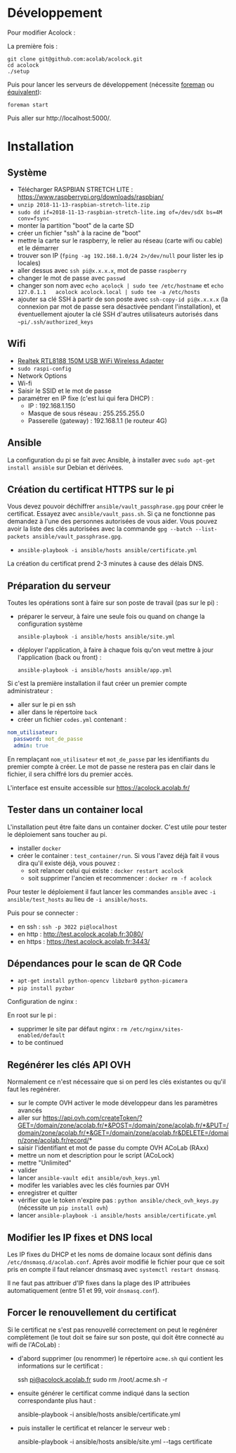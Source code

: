 Développement
=============

Pour modifier Acolock :

La première fois :

```
git clone git@github.com:acolab/acolock.git
cd acolock
./setup
```

Puis pour lancer les serveurs de développement (nécessite [foreman](https://github.com/ddollar/foreman) ou [équivalent](https://github.com/ddollar/foreman#ports)):

```
foreman start
```

Puis aller sur http://localhost:5000/.

Installation
============

Système
-------

* Télécharger RASPBIAN STRETCH LITE : https://www.raspberrypi.org/downloads/raspbian/
* `unzip 2018-11-13-raspbian-stretch-lite.zip`
* `sudo dd if=2018-11-13-raspbian-stretch-lite.img of=/dev/sdX bs=4M conv=fsync`
* monter la partition "boot" de la carte SD
* créer un fichier "ssh" à la racine de "boot"
* mettre la carte sur le raspberry, le relier au réseau (carte wifi ou cable) et le démarrer
* trouver son IP (`fping -ag 192.168.1.0/24 2>/dev/null` pour lister les ip locales)
* aller dessus avec `ssh pi@x.x.x.x`, mot de passe `raspberry`
* changer le mot de passe avec `passwd`
* changer son nom avec `echo acolock | sudo tee /etc/hostname` et `echo 127.0.1.1	acolock acolock.local | sudo tee -a /etc/hosts`
* ajouter sa clé SSH à partir de son poste avec `ssh-copy-id pi@x.x.x.x` (la connexion par mot de passe sera désactivée pendant l'installation), et éventuellement ajouter la clé SSH d'autres utilisateurs autorisés dans `~pi/.ssh/authorized_keys`

Wifi
----

* [Realtek RTL8188 150M USB WiFi Wireless Adapter](https://www.banggood.com/Realtek-8188-150M-USB-Wi-Fi-Wireless-Adapter-Realtek-RTL8188-Chip-For-Windows-Mac-Linux-p-983419.html?cur_warehouse=CN)
* `sudo raspi-config`
* Network Options
* Wi-fi
* Saisir le SSID et le mot de passe
* paramétrer en IP fixe (c'est lui qui fera DHCP) :
  * IP : 192.168.1.150
  * Masque de sous réseau : 255.255.255.0
  * Passerelle (gateway) : 192.168.1.1 (le routeur 4G)

Ansible
-------

La configuration du pi se fait avec Ansible, à installer avec `sudo apt-get install ansible` sur Debian et dérivées.

Création du certificat HTTPS sur le pi
--------------------------------------

Vous devez pouvoir déchiffrer `ansible/vault_passphrase.gpg` pour créer le certificat. Essayez avec `ansible/vault_pass.sh`. Si ça ne fonctionne pas demandez à l'une des personnes autorisées de vous aider. Vous pouvez avoir la liste des clés autorisées avec la commande `gpg --batch --list-packets ansible/vault_passphrase.gpg`.

* `ansible-playbook -i ansible/hosts ansible/certificate.yml`

La création du certificat prend 2-3 minutes à cause des délais DNS.

Préparation du serveur
----------------------

Toutes les opérations sont à faire sur son poste de travail (pas sur le pi) :

* préparer le serveur, à faire une seule fois ou quand on change la configuration système

    `ansible-playbook -i ansible/hosts ansible/site.yml`

* déployer l'application, à faire à chaque fois qu'on veut mettre à jour l'application (back ou front) :

    `ansible-playbook -i ansible/hosts ansible/app.yml`

Si c'est la première installation il faut créer un premier compte administrateur :

* aller sur le pi en ssh
* aller dans le répertoire `back`
* créer un fichier `codes.yml` contenant :

```yaml
nom_utilisateur:
  password: mot_de_passe
  admin: true
```

En remplaçant `nom_utilisateur` et `mot_de_passe` par les identifiants du premier compte à créer. Le mot de passe ne restera pas en clair dans le fichier, il sera chiffré lors du premier accès.

L'interface est ensuite accessible sur https://acolock.acolab.fr/

Tester dans un container local
------------------------------

L'installation peut être faite dans un container docker. C'est utile pour tester le déploiement sans toucher au pi.

* installer `docker`
* créer le container : `test_container/run`. Si vous l'avez déjà fait il vous dira qu'il existe déjà, vous pouvez :
    * soit relancer celui qui existe : `docker restart acolock`
    * soit supprimer l'ancien et recommencer : `docker rm -f acolock`

Pour tester le déploiement il faut lancer les commandes `ansible` avec `-i ansible/test_hosts` au lieu de `-i ansible/hosts`.

Puis pour se connecter :
* en ssh : `ssh -p 3022 pi@localhost`
* en http : http://test.acolock.acolab.fr:3080/
* en https : https://test.acolock.acolab.fr:3443/

Dépendances pour le scan de QR Code
-----------------------------------

* `apt-get install python-opencv libzbar0 python-picamera`
* `pip install pyzbar`


Configuration de nginx :

En root sur le pi :

* supprimer le site par défaut nginx : `rm /etc/nginx/sites-enabled/default`
* to be continued

Regénérer les clés API OVH
--------------------------

Normalement ce n'est nécessaire que si on perd les clés existantes ou qu'il faut les regénérer.

* sur le compte OVH activer le mode développeur dans les paramètres avancés
* aller sur https://api.ovh.com/createToken/?GET=/domain/zone/acolab.fr/*&POST=/domain/zone/acolab.fr/*&PUT=/domain/zone/acolab.fr/*&GET=/domain/zone/acolab.fr&DELETE=/domain/zone/acolab.fr/record/*
* saisir l'identifiant et mot de passe du compte OVH ACoLab (RAxx)
* mettre un nom et description pour le script (ACoLock)
* mettre "Unlimited"
* valider
* lancer `ansible-vault edit ansible/ovh_keys.yml`
* modifer les variables avec les clés fournies par OVH
* enregistrer et quitter
* vérifier que le token n'expire pas : `python ansible/check_ovh_keys.py` (nécessite un `pip install ovh`)
* lancer `ansible-playbook -i ansible/hosts ansible/certificate.yml`

Modifier les IP fixes et DNS local
----------------------------------

Les IP fixes du DHCP et les noms de domaine locaux sont définis dans `/etc/dnsmasq.d/acolab.conf`. Après avoir modifié le fichier pour que ce soit pris en compte il faut relancer dnsmasq avec `systemctl restart dnsmasq`.

Il ne faut pas attribuer d'IP fixes dans la plage des IP attribuées automatiquement (entre 51 et 99, voir `dnsmasq.conf`).


Forcer le renouvellement du certificat
--------------------------------------

Si le certificat ne s'est pas renouvellé correctement on peut le regénérer complètement (le tout doit se faire sur son poste, qui doit être connecté au wifi de l'ACoLab) :

* d'abord supprimer (ou renommer) le répertoire `acme.sh` qui contient les informations sur le certificat :

    ssh pi@acolock.acolab.fr sudo rm /root/.acme.sh -r

* ensuite générer le certificat comme indiqué dans la section correspondante plus haut :

    ansible-playbook -i ansible/hosts ansible/certificate.yml

* puis installer le certificat et relancer le serveur web :

    ansible-playbook -i ansible/hosts ansible/site.yml --tags certificate
